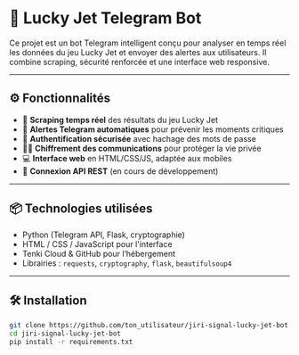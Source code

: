 # 🎰 Lucky Jet Telegram Bot

Ce projet est un bot Telegram intelligent conçu pour analyser en temps réel les données du jeu Lucky Jet et envoyer des alertes aux utilisateurs. Il combine scraping, sécurité renforcée et une interface web responsive.

---

## ⚙️ Fonctionnalités

- 🔎 **Scraping temps réel** des résultats du jeu Lucky Jet
- 🚨 **Alertes Telegram automatiques** pour prévenir les moments critiques
- 🔐 **Authentification sécurisée** avec hachage des mots de passe
- 🕵️‍♂️ **Chiffrement des communications** pour protéger la vie privée
- 💻 **Interface web** en HTML/CSS/JS, adaptée aux mobiles
- 🔗 **Connexion API REST** (en cours de développement)

---

## 📦 Technologies utilisées

- Python (Telegram API, Flask, cryptographie)
- HTML / CSS / JavaScript pour l'interface
- Tenki Cloud & GitHub pour l’hébergement
- Librairies : `requests`, `cryptography`, `flask`, `beautifulsoup4`

---

## 🛠️ Installation

```bash
git clone https://github.com/ton_utilisateur/jiri-signal-lucky-jet-bot.git
cd jiri-signal-lucky-jet-bot
pip install -r requirements.txt
